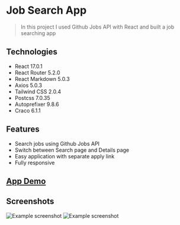 # Job Search App

> In this project I used Github Jobs API with React and built a job searching app

## Technologies

- React 17.0.1
- React Router 5.2.0
- React Markdown 5.0.3
- Axios 5.0.3
- Tailwind CSS 2.0.4
- Postcss 7.0.35
- Autoprefixer 9.8.6
- Craco 6.1.1

## Features

- Search jobs using Github Jobs API
- Switch between Search page and Details page
- Easy application with separate apply link
- Fully responsive

## [App Demo](https://github-jobs-react-tailwindcss.netlify.app/)

## Screenshots

![Example screenshot](https://i.imgur.com/7aDlJVV.png)
![Example screenshot](https://i.imgur.com/Eq42kzX.png)
